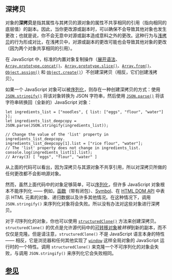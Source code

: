 ## 深拷贝

对象的**深拷贝**是指其属性与其拷贝的源对象的属性不共享相同的引用（指向相同的底层值）的副本。因此，当你更改源或副本时，可以确保不会导致其他对象也发生更改；也就是说，你不会无意中对源或副本造成意料之外的更改。这种行为与[浅拷贝](https://developer.mozilla.org/zh-CN/docs/Glossary/Shallow_copy)的行为形成对比，在浅拷贝中，对源或副本的更改可能也会导致其他对象的更改（因为两个对象共享相同的引用）。

在 JavaScript 中，标准的内置对象复制操作（[展开语法](https://developer.mozilla.org/zh-CN/docs/Web/JavaScript/Reference/Operators/Spread_syntax)、[`Array.prototype.concat()`](https://developer.mozilla.org/zh-CN/docs/Web/JavaScript/Reference/Global_Objects/Array/concat)、[`Array.prototype.slice()`](https://developer.mozilla.org/zh-CN/docs/Web/JavaScript/Reference/Global_Objects/Array/slice)、[`Array.from()`](https://developer.mozilla.org/zh-CN/docs/Web/JavaScript/Reference/Global_Objects/Array/from)、[`Object.assign()`](https://developer.mozilla.org/zh-CN/docs/Web/JavaScript/Reference/Global_Objects/Object/assign) 和 [`Object.create()`](https://developer.mozilla.org/zh-CN/docs/Web/JavaScript/Reference/Global_Objects/Object/create)）不创建深拷贝（相反，它们创建浅拷贝）。

如果一个 JavaScript 对象可以被[序列化](https://developer.mozilla.org/zh-CN/docs/Glossary/Serialization)，则存在一种创建深拷贝的方式：使用 [`JSON.stringify()`](https://developer.mozilla.org/zh-CN/docs/Web/JavaScript/Reference/Global_Objects/JSON/stringify) 将该对象转换为 JSON 字符串，然后使用 [`JSON.parse()`](https://developer.mozilla.org/zh-CN/docs/Web/JavaScript/Reference/Global_Objects/JSON/parse) 将该字符串转换回（全新的）JavaScript 对象：

```
let ingredients_list = ["noodles", { list: ["eggs", "flour", "water"] }];
let ingredients_list_deepcopy = JSON.parse(JSON.stringify(ingredients_list));

// Change the value of the 'list' property in ingredients_list_deepcopy.
ingredients_list_deepcopy[1].list = ["rice flour", "water"];
// The 'list' property does not change in ingredients_list.
console.log(ingredients_list[1].list);
// Array(3) [ "eggs", "flour", "water" ]
```

从上面的代码可以看出，因为深拷贝与其源对象不共享引用，所以对深拷贝所做的任何更改都不会影响源对象。

然而，虽然上面代码中的对象足够简单，可以[序列化](https://developer.mozilla.org/zh-CN/docs/Glossary/Serialization)，但许多 JavaScript 对象根本不能序列化 —— 例如，[函数](https://developer.mozilla.org/zh-CN/docs/Web/JavaScript/Guide/Functions)（带有闭包）、[Symbol](https://developer.mozilla.org/zh-CN/docs/Web/JavaScript/Reference/Global_Objects/Symbol)、在 [HTML DOM API](https://developer.mozilla.org/zh-CN/docs/Web/API/HTML_DOM_API) 中表示 HTML 元素的对象、递归数据以及许多其他情况。在这种情况下，调用 `JSON.stringify()` 来序列化对象将会失败。所以没有办法对这些对象进行深拷贝。

对于*可*序列化的对象，你也可以使用 [`structuredClone()`](https://developer.mozilla.org/zh-CN/docs/Web/API/structuredClone) 方法来创建深拷贝。`structuredClone()` 的优点是允许源代码中的[可转移对象](https://developer.mozilla.org/zh-CN/docs/Web/API/Web_Workers_API/Transferable_objects)被*转移*到新的副本，而不仅仅是克隆。但是请注意，`structuredClone()` 不是 JavaScript 语言本身的特性 —— 相反，它是浏览器和任何其他实现了 [`window`](https://developer.mozilla.org/zh-CN/docs/Web/API/Window) 这样全局对象的 JavaScript 运行时的一个特性。调用 `structuredClone()` 来克隆一个不可序列化的对象会失败，与调用 `JSON.stringify()` 来序列化它会失败相同。

## [参见](#参见)
